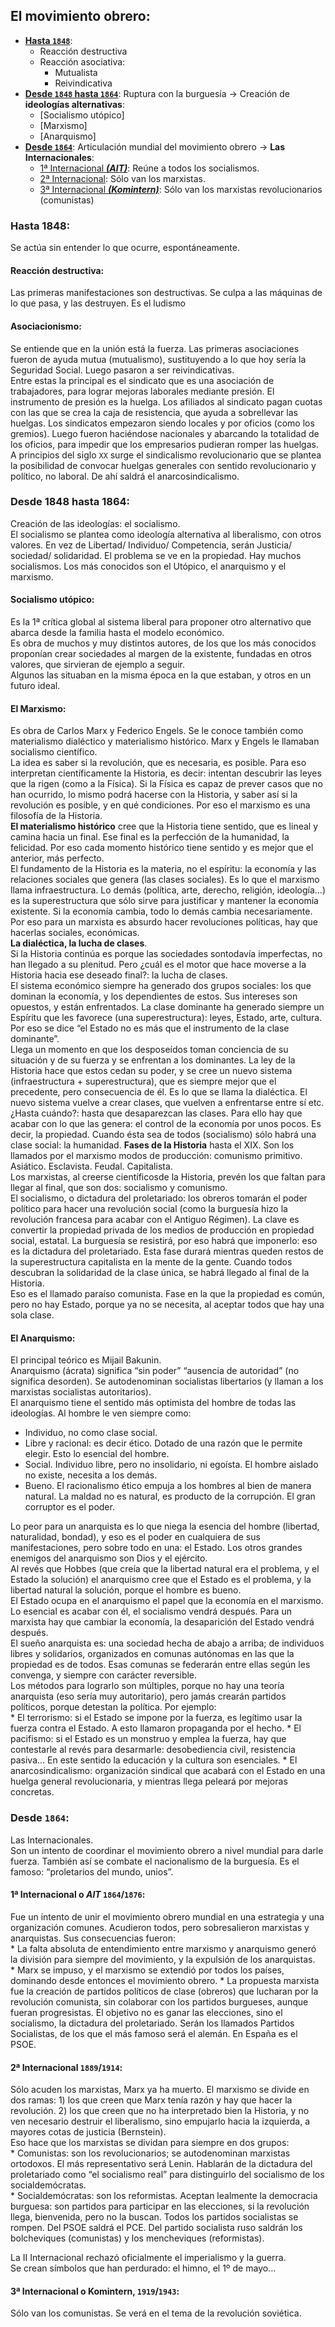 ## El movimiento obrero:  

 *	[**Hasta `1848`**](#hasta-1848):  
 	*	Reacción destructiva  
 	*	Reacción asociativa:  
 		*	Mutualista  
 		*	Reivindicativa  
 *	[**Desde `1848` hasta `1864`**](): Ruptura con la burguesía → Creación de **ideologías alternativas**:  
 	*	[Socialismo utópico]  
 	*	[Marxismo]  
 	*	[Anarquismo]  
 *	[**Desde `1864`**](): Articulación mundial del movimiento obrero → **Las Internacionales**:  
 	*	[1ª Internacional ***(AIT)***](): Reúne a todos los socialismos.  
 	*	[2ª Internacional](): Sólo van los marxistas.  
 	*	[3ª Internacional ***(Komintern)***](): Sólo van los marxistas revolucionarios (comunistas)  

### Hasta 1848:  
Se actúa sin entender lo que ocurre, espontáneamente.

#### Reacción destructiva:  
Las primeras manifestaciones son destructivas. Se culpa a las máquinas de lo que
pasa, y las destruyen. Es el
ludismo

#### Asociacionismo:  
Se entiende que en la unión está la fuerza. Las primeras asociaciones fueron de ayuda mutua (mutualismo), sustituyendo a lo que hoy sería la Seguridad Social. Luego pasaron a ser reivindicativas.  
Entre estas la principal es el sindicato que es una asociación de trabajadores, para lograr mejoras laborales mediante presión. El instrumento de presión es la huelga. Los afiliados al sindicato pagan cuotas con las que se crea la caja de resistencia, que ayuda a sobrellevar las huelgas. Los sindicatos empezaron siendo locales y por oficios (como los gremios). Luego fueron haciéndose nacionales y abarcando la totalidad de los oficios, para impedir que los empresarios pudieran romper las huelgas.  
A principios del siglo `XX` surge el sindicalismo revolucionario que se plantea la posibilidad de convocar huelgas generales con sentido revolucionario y político, no laboral. De ahí saldrá el anarcosindicalismo.

### Desde 1848 hasta 1864:  
Creación de las ideologías: el socialismo.  
El socialismo se plantea como ideología alternativa al liberalismo, con otros valores. En vez de Libertad/ Individuo/ Competencia, serán Justicia/ sociedad/ solidaridad. El problema se ve en la propiedad. Hay muchos socialismos. Los más conocidos son el Utópico, el anarquismo y el marxismo.

#### Socialismo utópico:  
Es la 1ª crítica global al sistema liberal para proponer otro alternativo que abarca desde la familia hasta el modelo económico.  
Es obra de muchos y muy distintos autores, de los que los más conocidos proponían crear sociedades al margen de la existente, fundadas en otros valores, que sirvieran de ejemplo a seguir.  
Algunos las situaban en la misma época en la que estaban, y otros en un futuro ideal.  

#### El Marxismo:  
Es obra de Carlos Marx y Federico Engels. Se le conoce también como materialismo dialéctico y materialismo histórico. Marx y Engels le llamaban socialismo científico.  
La idea es saber si la revolución, que es necesaria, es posible. Para eso interpretan científicamente la Historia, es decir: intentan descubrir las leyes que la rigen (como a la Física). Si la Física es capaz de prever casos que no han ocurrido, lo mismo podrá hacerse con la Historia, y saber así si la revolución es posible, y en qué condiciones. Por eso el marxismo es una filosofía de la Historia.  
**El materialismo histórico** cree que la Historia tiene sentido, que es lineal y camina hacia un final. Ese final es la perfección de la humanidad, la felicidad. Por eso cada momento histórico tiene sentido y es mejor que el anterior, más perfecto.  
El fundamento de la Historia es la materia, no el espíritu: la economía y las relaciones sociales que genera (las clases sociales). Es lo que el marxismo llama infraestructura. Lo demás (política, arte, derecho, religión, ideología...) es la superestructura que sólo sirve para justificar y mantener la economía existente. Si la economía cambia, todo lo demás cambia necesariamente. Por eso para un marxista es absurdo hacer revoluciones políticas, hay que hacerlas sociales, económicas.  
**La dialéctica, la lucha de clases**.  
Si la Historia continúa es porque las sociedades sontodavía imperfectas, no han llegado a su plenitud. Pero ¿cuál es el motor que hace moverse a la Historia hacia ese deseado final?: la lucha de clases.  
El sistema económico siempre ha generado dos grupos sociales: los que dominan la economía, y los dependientes de estos. Sus intereses son opuestos, y están enfrentados.
La clase dominante ha generado siempre un Espíritu que les favorece (una superestructura): leyes, Estado, arte, cultura. Por eso se dice “el Estado no es más que el instrumento de la clase dominante”.  
Llega un momento en que los desposeídos toman conciencia de su situación y de su fuerza y se enfrentan a los dominantes. La ley de la Historia hace que estos cedan su poder, y se cree un nuevo sistema (infraestructura + superestructura), que es siempre mejor que el precedente, pero consecuencia de él. Es lo que se llama la dialéctica. El nuevo sistema vuelve a crear clases, que vuelven a enfrentarse entre sí etc.  
¿Hasta cuándo?: hasta que desaparezcan las clases. Para ello hay que acabar con lo que las genera: el control de la economía por unos pocos. Es decir, la propiedad. Cuando ésta sea de todos (socialismo) sólo habrá una clase social: la humanidad.
**Fases de la Historia** hasta el XIX. Son los llamados por el marxismo modos de producción: comunismo primitivo. Asiático. Esclavista. Feudal. Capitalista.  
Los marxistas, al creerse científicosde la Historia, prevén los que faltan para llegar al final, que son dos: socialismo y comunismo.		
El socialismo, o dictadura del proletariado: los obreros tomarán el poder político para hacer una revolución social (como la burguesía hizo la revolución francesa para acabar con el Antiguo Régimen). La clave es convertir la propiedad privada de los medios de producción en propiedad social, estatal. La burguesía se resistirá, por eso habrá que imponerlo: eso es la dictadura del proletariado. Esta fase durará mientras queden restos de la superestructura capitalista en la mente de la gente. Cuando todos descubran la solidaridad de la clase única, se habrá llegado al final de la Historia.  
Eso es el llamado paraíso comunista. Fase en la que la propiedad es común, pero no hay Estado, porque ya no se necesita, al aceptar todos que hay una sola clase.  

#### El Anarquismo:  
El principal teórico es Mijail Bakunin.  
Anarquismo (ácrata) significa “sin poder” “ausencia de autoridad” (no significa desorden). Se autodenominan socialistas libertarios (y llaman a los marxistas socialistas autoritarios).  
El anarquismo tiene el sentido más optimista del hombre de todas las ideologías. Al hombre le ven siempre como:  
 *	Individuo, no como clase social.  
 *	Libre y racional: es decir ético. Dotado de una razón que le permite elegir. Esto lo esencial del hombre.  
 *	Social. Individuo libre, pero no insolidario, ni egoísta. El hombre aislado no existe, necesita a los demás.  
 *	Bueno. El racionalismo ético empuja a los hombres al bien de manera natural. La maldad no es natural, es producto de la corrupción. El gran corruptor es el poder.  

Lo peor para un anarquista es lo que niega la esencia del hombre (libertad, naturalidad, bondad), y eso es el poder en cualquiera de sus manifestaciones, pero sobre todo en una: el Estado. Los otros grandes enemigos del anarquismo son Dios y el ejército.  
Al revés que Hobbes (que creía que la libertad natural era el problema, y el Estado la solución) el anarquismo cree que el Estado es el problema, y la libertad natural la solución, porque el hombre es bueno.  
El Estado ocupa en el anarquismo el papel que la economía en el marxismo. Lo esencial es acabar con él, el socialismo vendrá después. Para un marxista hay que cambiar la economía, la desaparición del Estado vendrá después.  
El sueño anarquista es: una sociedad hecha de abajo a arriba; de individuos libres y solidarios, organizados en comunas autónomas en las que la propiedad es de todos. Esas comunas se federarán entre ellas según les convenga, y siempre con carácter reversible.  
Los métodos para lograrlo son múltiples, porque no hay una teoría anarquista (eso sería muy autoritario), pero jamás crearán partidos políticos, porque detestan la política. Por ejemplo:  
	*	El terrorismo: si el Estado se impone por la fuerza, es legítimo usar la fuerza contra el Estado. A esto llamaron propaganda por el hecho.
	*	El pacifismo: si el Estado es un monstruo y emplea la fuerza, hay que contestarle al revés para desarmarle: desobediencia civil, resistencia pasiva... En este sentido la educación y la cultura son esenciales.
	*	El anarcosindicalismo: organización sindical que acabará con el Estado en una huelga general revolucionaria, y mientras llega peleará por mejoras concretas.

### Desde `1864`:  
Las Internacionales.  
Son un intento de coordinar el movimiento obrero a nivel mundial para darle fuerza. También así se combate el nacionalismo de la burguesía. Es el famoso: “proletarios del mundo, unios”.  

#### 1ª Internacional o *AIT* `1864`/`1876`:  
Fue un intento de unir el movimiento obrero mundial en una estrategia y una organización comunes. Acudieron todos, pero sobresalieron marxistas y anarquistas. Sus consecuencias fueron:  
	*	La falta absoluta de entendimiento entre marxismo y anarquismo generó la división para siempre del movimiento, y la expulsión de los anarquistas.  
	*	Marx se impuso, y el marxismo se extendió por todos los países, dominando desde entonces el movimiento obrero.
	*	La propuesta marxista fue la creación de partidos políticos de clase (obreros) que lucharan por la revolución comunista, sin colaborar con los partidos burgueses, aunque fueran progresistas. El objetivo no es ganar las elecciones, sino el socialismo, la dictadura del proletariado. Serán los llamados Partidos Socialistas, de los que el más famoso será el alemán. En España es el PSOE.  

#### 2ª Internacional `1889`/`1914`:  
Sólo acuden los marxistas, Marx ya ha muerto. El marxismo se divide en dos ramas: 1) los que creen que Marx tenía razón y hay que hacer la revolución. 2) los que creen que no ha interpretado bien la Historia, y no ven necesario destruir el liberalismo, sino empujarlo hacia la izquierda, a mayores cotas de justicia (Bernstein).  
Eso hace que los marxistas se dividan para siempre en dos grupos:  
	*	Comunistas: son los revolucionarios; se autodenominan marxistas ortodoxos. El más representativo será Lenin. Hablarán de la dictadura del proletariado como “el socialismo real” para distinguirlo del socialismo de los socialdemócratas.  
	*	Socialdemócratas: son los reformistas. Aceptan lealmente la democracia burguesa: son partidos para participar en las elecciones, si la revolución llega, bienvenida, pero no la buscan. Todos los partidos socialistas se rompen. Del PSOE saldrá el PCE. Del partido socialista ruso saldrán los bolcheviques (comunistas) y los mencheviques (reformistas).  

La II Internacional rechazó oficialmente el imperialismo y la guerra.  
Se crean símbolos que han perdurado: el himno, el 1º de mayo...  

#### 3ª Internacional o Komintern, `1919`/`1943`:  
Sólo van los comunistas. Se verá en el tema de la revolución soviética.
